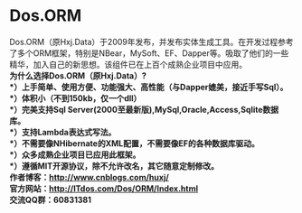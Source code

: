 # Dos.ORM
Dos.ORM（原Hxj.Data）于2009年发布，并发布实体生成工具。在开发过程参考了多个ORM框架，特别是NBear，MySoft、EF、Dapper等。吸取了他们的一些精华，加入自己的新思想。该组件已在上百个成熟企业项目中应用。<br>
<b>为什么选择Dos.ORM（原Hxj.Data）<b>?<br>
*）上手简单、使用方便、功能强大、高性能（与Dapper媲美，接近手写Sql）。<br>
*）体积小（不到150kb，仅一个dll）<br>
*）完美支持Sql Server(2000至最新版),MySql,Oracle,Access,Sqlite数据库。<br>
*）支持Lambda表达式写法。<br>
*）不需要像NHibernate的XML配置，不需要像EF的各种数据库驱动。<br>
*）众多成熟企业项目已应用此框架。<br>
*）遵循MIT开源协议，除不允许改名，其它随意定制修改。<br>
作者博客：http://www.cnblogs.com/huxj/<br>
官方网站：http://ITdos.com/Dos/ORM/Index.html<br>
交流QQ群：60831381<br>

